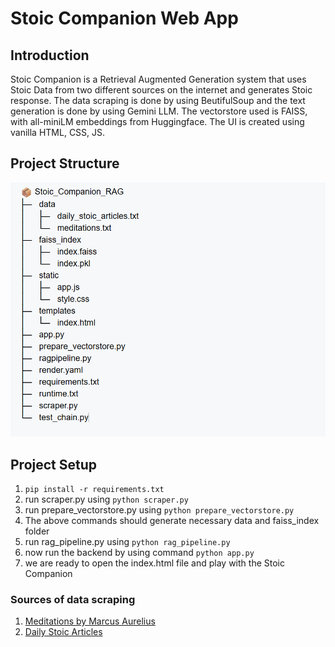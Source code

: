 # Stoic Companion Web App

## Introduction
Stoic Companion is a Retrieval Augmented Generation system that uses Stoic Data from two different sources on the internet and generates Stoic response. The data scraping is done by using BeutifulSoup and the text generation is done by using Gemini LLM. The vectorstore used is FAISS, with all-miniLM embeddings from Huggingface. The UI is created using vanilla HTML, CSS, JS.



## Project Structure

![Project Structure](https://github.com/Charvi-M/RAG-stoic-companion/blob/master/projectstr.png?raw=true)

## Project Setup

1. `pip install -r requirements.txt`
2. run scraper.py using `python scraper.py`
3. run prepare_vectorstore.py using `python prepare_vectorstore.py`
4. The above commands should generate necessary data and faiss_index folder
5. run rag_pipeline.py using `python rag_pipeline.py`
6. now run the backend by using command `python app.py` 
7. we are ready to open the index.html file and play with the Stoic Companion

### Sources of data scraping

1. [Meditations by Marcus Aurelius](https://www.gutenberg.org/cache/epub/2680/pg2680-images.html)
2. [Daily Stoic Articles](https://dailystoic.com/all-articles/)
